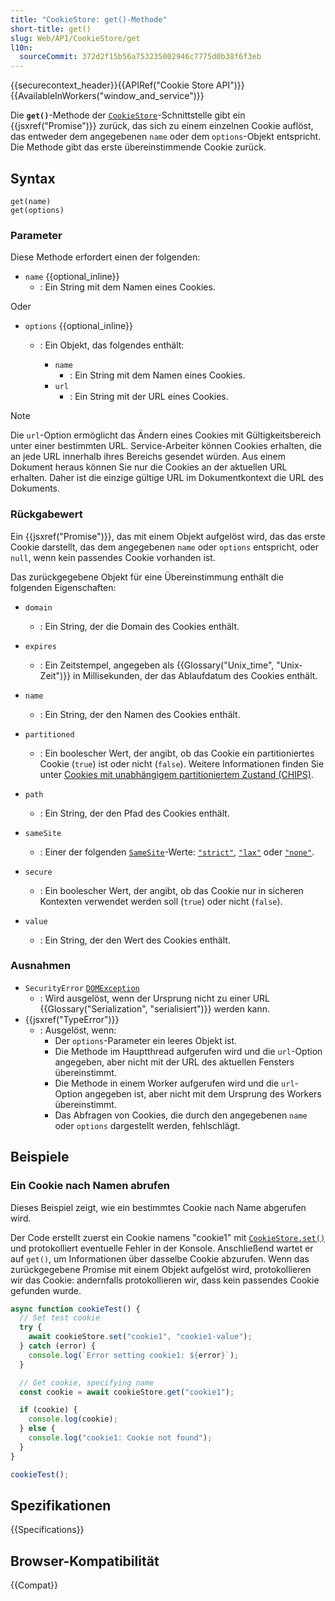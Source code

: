 ```yaml
---
title: "CookieStore: get()-Methode"
short-title: get()
slug: Web/API/CookieStore/get
l10n:
  sourceCommit: 372d2f15b56a753235002946c7775d0b38f6f3eb
---
```


{{securecontext_header}}{{APIRef("Cookie Store API")}}{{AvailableInWorkers("window_and_service")}}

Die **`get()`**-Methode der [`CookieStore`](/de/docs/Web/API/CookieStore)-Schnittstelle gibt ein {{jsxref("Promise")}} zurück, das sich zu einem einzelnen Cookie auflöst, das entweder dem angegebenen `name` oder dem `options`-Objekt entspricht. Die Methode gibt das erste übereinstimmende Cookie zurück.

## Syntax

```js-nolint
get(name)
get(options)
```

### Parameter

Diese Methode erfordert einen der folgenden:

- `name` {{optional_inline}}
  - : Ein String mit dem Namen eines Cookies.

Oder

- `options` {{optional_inline}}

  - : Ein Objekt, das folgendes enthält:

    - `name`
      - : Ein String mit dem Namen eines Cookies.
    - `url`
      - : Ein String mit der URL eines Cookies.

> [!NOTE]
> Die `url`-Option ermöglicht das Ändern eines Cookies mit Gültigkeitsbereich unter einer bestimmten URL. Service-Arbeiter können Cookies erhalten, die an jede URL innerhalb ihres Bereichs gesendet würden. Aus einem Dokument heraus können Sie nur die Cookies an der aktuellen URL erhalten. Daher ist die einzige gültige URL im Dokumentkontext die URL des Dokuments.

### Rückgabewert

Ein {{jsxref("Promise")}}, das mit einem Objekt aufgelöst wird, das das erste Cookie darstellt, das dem angegebenen `name` oder `options` entspricht, oder `null`, wenn kein passendes Cookie vorhanden ist.

Das zurückgegebene Objekt für eine Übereinstimmung enthält die folgenden Eigenschaften:

- `domain`

  - : Ein String, der die Domain des Cookies enthält.

- `expires`

  - : Ein Zeitstempel, angegeben als {{Glossary("Unix_time", "Unix-Zeit")}} in Millisekunden, der das Ablaufdatum des Cookies enthält.

- `name`

  - : Ein String, der den Namen des Cookies enthält.

- `partitioned`

  - : Ein boolescher Wert, der angibt, ob das Cookie ein partitioniertes Cookie (`true`) ist oder nicht (`false`). Weitere Informationen finden Sie unter [Cookies mit unabhängigem partitioniertem Zustand (CHIPS)](/de/docs/Web/Privacy/Guides/Privacy_sandbox/Partitioned_cookies).

- `path`

  - : Ein String, der den Pfad des Cookies enthält.

- `sameSite`

  - : Einer der folgenden [`SameSite`](/de/docs/Web/HTTP/Reference/Headers/Set-Cookie#samesitesamesite-value)-Werte: [`"strict"`](/de/docs/Web/HTTP/Reference/Headers/Set-Cookie#strict), [`"lax"`](/de/docs/Web/HTTP/Reference/Headers/Set-Cookie#lax) oder [`"none"`](/de/docs/Web/HTTP/Reference/Headers/Set-Cookie#none).

- `secure`

  - : Ein boolescher Wert, der angibt, ob das Cookie nur in sicheren Kontexten verwendet werden soll (`true`) oder nicht (`false`).

- `value`
  - : Ein String, der den Wert des Cookies enthält.

### Ausnahmen

- `SecurityError` [`DOMException`](/de/docs/Web/API/DOMException)
  - : Wird ausgelöst, wenn der Ursprung nicht zu einer URL {{Glossary("Serialization", "serialisiert")}} werden kann.
- {{jsxref("TypeError")}}
  - : Ausgelöst, wenn:
    - Der `options`-Parameter ein leeres Objekt ist.
    - Die Methode im Hauptthread aufgerufen wird und die `url`-Option angegeben, aber nicht mit der URL des aktuellen Fensters übereinstimmt.
    - Die Methode in einem Worker aufgerufen wird und die `url`-Option angegeben ist, aber nicht mit dem Ursprung des Workers übereinstimmt.
    - Das Abfragen von Cookies, die durch den angegebenen `name` oder `options` dargestellt werden, fehlschlägt.

## Beispiele

<!-- Die Beispiele funktionieren aufgrund unbekannter Fehler im MDN-Umfeld nicht als Live-Beispiele -->

### Ein Cookie nach Namen abrufen

Dieses Beispiel zeigt, wie ein bestimmtes Cookie nach Name abgerufen wird.

Der Code erstellt zuerst ein Cookie namens "cookie1" mit [`CookieStore.set()`](/de/docs/Web/API/CookieStore/set) und protokolliert eventuelle Fehler in der Konsole.
Anschließend wartet er auf `get()`, um Informationen über dasselbe Cookie abzurufen.
Wenn das zurückgegebene Promise mit einem Objekt aufgelöst wird, protokollieren wir das Cookie: andernfalls protokollieren wir, dass kein passendes Cookie gefunden wurde.

```js
async function cookieTest() {
  // Set test cookie
  try {
    await cookieStore.set("cookie1", "cookie1-value");
  } catch (error) {
    console.log(`Error setting cookie1: ${error}`);
  }

  // Get cookie, specifying name
  const cookie = await cookieStore.get("cookie1");

  if (cookie) {
    console.log(cookie);
  } else {
    console.log("cookie1: Cookie not found");
  }
}

cookieTest();
```

## Spezifikationen

{{Specifications}}

## Browser-Kompatibilität

{{Compat}}
